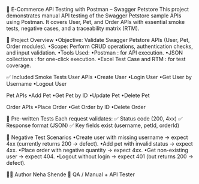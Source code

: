 🧪 E-Commerce API Testing with Postman – Swagger Petstore
This project demonstrates manual API testing of the Swagger Petstore sample APIs using Postman.
It covers User, Pet, and Order APIs with essential smoke tests, negative cases, and a traceability matrix (RTM).

📌 Project Overview
•Objective: Validate Swagger Petstore APIs (User, Pet, Order modules).
•Scope: Perform CRUD operations, authentication checks, and input validation.
•Tools Used:
    •Postman : for API execution.
    •JSON collections : for one-click execution.
    •Excel Test Case and RTM : for test coverage.

✅ Included Smoke Tests
User APIs
•Create User
•Login User
•Get User by Username
•Logout User
  
Pet APIs
•Add Pet
•Get Pet by ID
•Update Pet
•Delete Pet

Order APIs
•Place Order
•Get Order by ID
•Delete Order

📝 Pre-written Tests
Each request validates:
✅ Status code (200, 4xx)
✅ Response format (JSON)
✅ Key fields exist (username, petId, orderId)

🧪 Negative Test Scenarios
•Create user with missing username → expect 4xx (currently returns 200 → defect).
•Add pet with invalid status → expect 4xx.
•Place order with negative quantity → expect 4xx.
•Get non-existing user → expect 404.
•Logout without login → expect 401 (but returns 200 → defect).

🧑‍💻 Author
Neha Shende
💼 QA / Manual + API Tester
